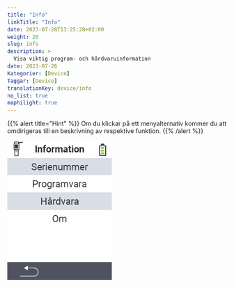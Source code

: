 ```yaml
---
title: "Info"
linkTitle: "Info"
date: 2023-07-28T13:25:28+02:00
weight: 20
slug: info
description: >
  Visa viktig program- och hårdvaruinformation
date: 2023-07-26
Kategorier: [Device]
Taggar: [Device]
translationKey: device/info
no_list: true
maphilight: true
---
```

{{% alert title="Hint" %}}
Om du klickar på ett menyalternativ kommer du att omdirigeras till en beskrivning av respektive funktion.
{{% /alert %}}

<img src="images/menu.png" alt="VitalControl Info" title="Info" usemap="#workmap" class="maphilight" />

<map name="workmap">
  <area shape="rect" coords="2,40,238,80" alt="Serienummer" title="För att hämta serienumret på din enhet klicka här&#10;Mausklick: zur Dokumentation" href="/sv/docs/device/info/serial-number/">
  <area shape="rect" coords="2,80,238,120" alt="Programvara" title="Instruktionerna för att visa din programvaruversion finns här&#10;Mausklick: zur Dokumentation" href="/sv/docs/firmware/versions/">
  <area shape="rect" coords="2,120,238,160" alt="Hårdvara" title="För att komma åt hårdvaruinformationen på din enhet klicka här&#10;Mausklick: zur Dokumentation" href="/sv/docs/device/info/hardware/">
  <area shape="rect" coords="2,160,238,200" alt="Om" title="Visa leverantörsinformation&#10;Mausklick: zur Dokumentation" href="/sv/docs/device/info/about/">

  <area shape="rect" coords="2,282,120,319" alt="Tillbaka" title="Hoppa tillbaka en nivå&#10;Mouse click: open documentation" href="/sv/docs/device/">
</map>
